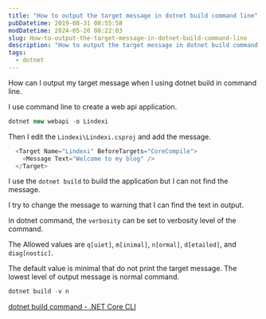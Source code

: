 ```yaml
---
title: "How to output the target message in dotnet build command line"
pubDatetime: 2019-08-31 08:55:58
modDatetime: 2024-05-20 08:22:03
slug: How-to-output-the-target-message-in-dotnet-build-command-line
description: "How to output the target message in dotnet build command line"
tags:
  - dotnet
---
```





How can I output my target message when I using dotnet build in command line.

<!--more-->


<!-- CreateTime:2019/8/31 16:55:58 -->


I use command line to create a web api application.

```csharp
dotnet new webapi -o Lindexi
```

Then I edit the `Lindexi\Lindexi.csproj` and add the message.

```csharp
  <Target Name="Lindexi" BeforeTargets="CoreCompile">
    <Message Text="Welcome to my blog" />
  </Target>
```

I use the `dotnet build` to build the application but I can not find the message.

I try to change the message to warning that I can find the text in output.

In dotnet command, the `verbosity` can be set to verbosity level of the command.

The Allowed values are `q[uiet]`, `m[inimal]`, `n[ormal]`, `d[etailed]`, and `diag[nostic]`.

The default value is minimal that do not print the target message. The lowest level of output message is normal command.

```csharp
dotnet build -v n
```

[dotnet build command - .NET Core CLI](https://docs.microsoft.com/en-us/dotnet/core/tools/dotnet-build?tabs=netcore2x )
